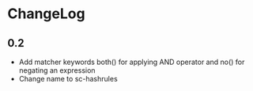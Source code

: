 
# ChangeLog

## 0.2

* Add matcher keywords both() for applying AND operator and no() for negating an expression
* Change name to sc-hashrules
